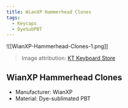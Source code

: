 ```yaml
---
title: WianXP Hammerhead Clones
tags:
  - Keycaps
  - DyeSubPBT
---
```

![[WianXP-Hammerhead-Clones-1.png]]

> Image attribution: [KT Keyboard Store](https://www.aliexpress.us/item/3256802855831961.html?gatewayAdapt=glo2usa4itemAdapt)

## WianXP Hammerhead Clones
- Manufacturer: WianXP
- Material: Dye-sublimated PBT
